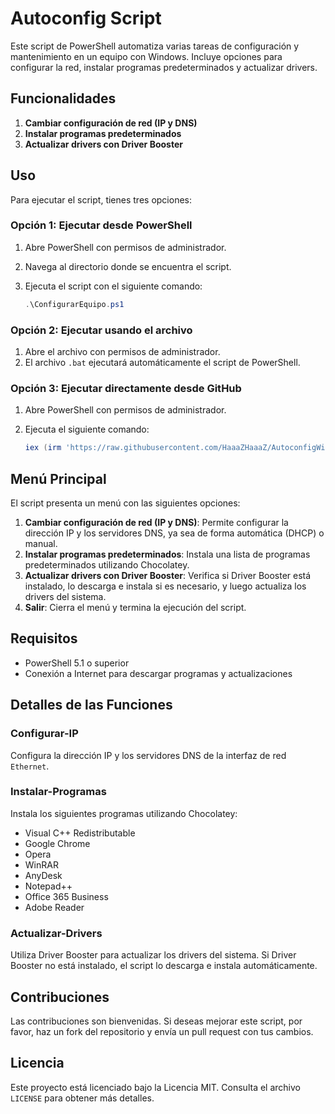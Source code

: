 # Autoconfig Script

Este script de PowerShell automatiza varias tareas de configuración y mantenimiento en un equipo con Windows. Incluye opciones para configurar la red, instalar programas predeterminados y actualizar drivers.

## Funcionalidades

1. **Cambiar configuración de red (IP y DNS)**
2. **Instalar programas predeterminados**
3. **Actualizar drivers con Driver Booster**

## Uso

Para ejecutar el script, tienes tres opciones:

### Opción 1: Ejecutar desde PowerShell

1. Abre PowerShell con permisos de administrador.
2. Navega al directorio donde se encuentra el script.
3. Ejecuta el script con el siguiente comando:

    ```powershell
    .\ConfigurarEquipo.ps1
    ```

### Opción 2: Ejecutar usando el archivo 

1. Abre el archivo  con permisos de administrador.
2. El archivo `.bat` ejecutará automáticamente el script de PowerShell.

### Opción 3: Ejecutar directamente desde GitHub

1. Abre PowerShell con permisos de administrador.
2. Ejecuta el siguiente comando:

    ```powershell
    iex (irm 'https://raw.githubusercontent.com/HaaaZHaaaZ/AutoconfigWin/refs/heads/master/ConfigurarEquipo.ps1')
    ```

## Menú Principal

El script presenta un menú con las siguientes opciones:

1. **Cambiar configuración de red (IP y DNS)**: Permite configurar la dirección IP y los servidores DNS, ya sea de forma automática (DHCP) o manual.
2. **Instalar programas predeterminados**: Instala una lista de programas predeterminados utilizando Chocolatey.
3. **Actualizar drivers con Driver Booster**: Verifica si Driver Booster está instalado, lo descarga e instala si es necesario, y luego actualiza los drivers del sistema.
4. **Salir**: Cierra el menú y termina la ejecución del script.

## Requisitos

- PowerShell 5.1 o superior
- Conexión a Internet para descargar programas y actualizaciones

## Detalles de las Funciones

### Configurar-IP

Configura la dirección IP y los servidores DNS de la interfaz de red `Ethernet`.

### Instalar-Programas

Instala los siguientes programas utilizando Chocolatey:

- Visual C++ Redistributable
- Google Chrome
- Opera
- WinRAR
- AnyDesk
- Notepad++
- Office 365 Business
- Adobe Reader

### Actualizar-Drivers

Utiliza Driver Booster para actualizar los drivers del sistema. Si Driver Booster no está instalado, el script lo descarga e instala automáticamente.

## Contribuciones

Las contribuciones son bienvenidas. Si deseas mejorar este script, por favor, haz un fork del repositorio y envía un pull request con tus cambios.

## Licencia

Este proyecto está licenciado bajo la Licencia MIT. Consulta el archivo `LICENSE` para obtener más detalles.
